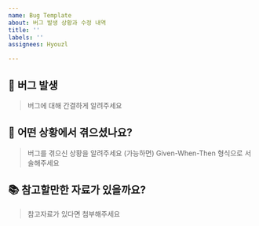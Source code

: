 ```yaml
---
name: Bug Template
about: 버그 발생 상황과 수정 내역
title: ''
labels: ''
assignees: Hyouzl

---
```


## 🐞 버그 발생

> 버그에 대해 간결하게 알려주세요

## 💭 어떤 상황에서 겪으셨나요?

> 버그를 겪으신 상황을 알려주세요
(가능하면) Given-When-Then 형식으로 서술해주세요

## 📚 참고할만한 자료가 있을까요?

> 참고자료가 있다면 첨부해주세요
